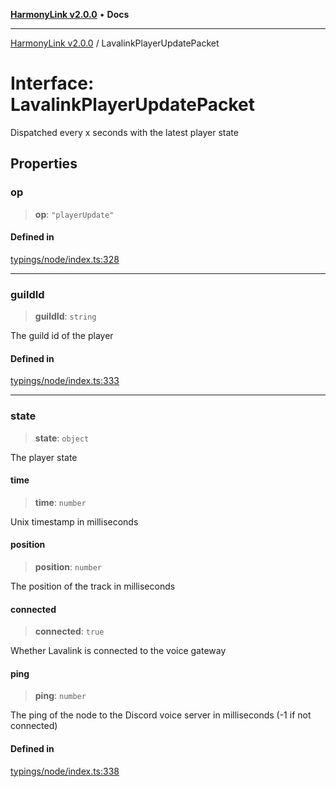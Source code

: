 [**HarmonyLink v2.0.0**](../README.md) • **Docs**

***

[HarmonyLink v2.0.0](../globals.md) / LavalinkPlayerUpdatePacket

# Interface: LavalinkPlayerUpdatePacket

Dispatched every x seconds with the latest player state

## Properties

### op

> **op**: `"playerUpdate"`

#### Defined in

[typings/node/index.ts:328](https://github.com/Joniii11/HarmonyLink/blob/master/src/typings/node/index.ts#L328)

***

### guildId

> **guildId**: `string`

The guild id of the player

#### Defined in

[typings/node/index.ts:333](https://github.com/Joniii11/HarmonyLink/blob/master/src/typings/node/index.ts#L333)

***

### state

> **state**: `object`

The player state

#### time

> **time**: `number`

Unix timestamp in milliseconds

#### position

> **position**: `number`

The position of the track in milliseconds

#### connected

> **connected**: `true`

Whether Lavalink is connected to the voice gateway

#### ping

> **ping**: `number`

The ping of the node to the Discord voice server in milliseconds (-1 if not connected)

#### Defined in

[typings/node/index.ts:338](https://github.com/Joniii11/HarmonyLink/blob/master/src/typings/node/index.ts#L338)
